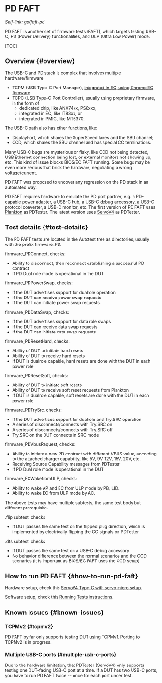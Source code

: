 # PD FAFT

_Self-link: [go/faft-pd](https://goto.google.com/faft-pd)_

PD FAFT is another set of firmware tests (FAFT), which targets testing USB-C,
PD (Power Delivery) functionalities, and ULP (Ultra Low Power) mode.

[TOC]

## Overview {#overview}

The USB-C and PD stack is complex that involves multiple hardware/firmware:

*   TCPM (USB Type-C Port Manager),
    [integrated in EC, using Chrome EC firmware](https://chromium.googlesource.com/chromiumos/platform/ec/+/main/docs/usb-c.md)
*   TCPC (USB Type-C Port Controller), usually using proprietary firmware, in
    the form of
    *   dedicated chip, like ANX74xx, PS8xxx,
    *   integrated in EC, like IT83xx, or
    *   integrated in PMIC, like MT6370.

The USB-C path also has other functions, like:

*   DisplayPort, which shares the SuperSpeed lanes and the SBU channel;
*   CCD, which shares the SBU channel and has special CC terminations.

Many USB-C bugs are mysterious or flaky, like CCD not being detected, USB
Ethernet connection being lost, or external monitors not showing up, etc. This
kind of issue blocks BIOS/EC FAFT running. Some bugs may be even more serious
that brick the hardware, negotiating a wrong voltage/current.

PD FAFT was proposed to uncover any regression on the PD stack in an automated
way.

PD FAFT requires hardware to emulate the PD port partner, e.g. a PD-capable
power adapter, a USB-C hub, a USB-C debug accessory, a USB-C protocol converter,
a USB-C monitor, etc. The first version of PD FAFT uses
[Plankton](https://www.chromium.org/chromium-os/plankton) as PDTester. The
latest version uses
[ServoV4](https://chromium.googlesource.com/chromiumos/third_party/hdctools/+/main/docs/servo_v4.md)
as PDTester.

## Test details {#test-details}

The PD FAFT tests are located in the Autotest tree as directories, usually with
the prefix firmware\_PD.

firmware\_PDConnect, checks:

*   Ability to disconnect, then reconnect establishing a successful PD contract
*   If PD Dual role mode is operational in the DUT

firmware\_PDPowerSwap, checks:

*   If the DUT advertises support for dualrole operation
*   If the DUT can receive power swap requests
*   If the DUT can initiate power swap requests

firmware\_PDDataSwap, checks:

*   If the DUT advertises support for data role swaps
*   If the DUT can receive data swap requests
*   If the DUT can initiate data swap requests

firmware\_PDResetHard, checks:

*   Ability of DUT to initiate hard resets
*   Ability of DUT to receive hard resets
*   If DUT is dualrole capable, hard resets are done with the DUT in each power
    role

firmware\_PDResetSoft, checks:

*   Ability of DUT to initiate soft resets
*   Ability of DUT to receive soft reset requests from Plankton
*   If DUT is dualrole capable, soft resets are done with the DUT in each power
    role

firmware\_PDTrySrc, checks:

*   If the DUT advertises support for dualrole and Try.SRC operation
*   A series of disconnects/connects with Try.SRC on
*   A series of disconnects/connects with Try.SRC off
*   Try.SRC on the DUT connects in SRC mode

firmware\_PDVbusRequest, checks:

*   Ability to initiate a new PD contract with different VBUS value, according
    to the attached charger capability, like 5V, 9V, 12V, 15V, 20V, etc.
*   Receiving Source Capability messages from PDTester
*   If PD Dual role mode is operational in the DUT

firmware\_ECWakefromULP, checks:

*   Ability to wake AP and EC from ULP mode by PB, LID.
*   Ability to wake EC from ULP mode by AC.

The above tests may have multiple subtests, the same test body but different
prerequisite.

.flip subtest, checks

*   If DUT passes the same test on the flipped plug direction, which is
    implemented by electrically flipping the CC signals on PDTester

.dts subtest, checks

*   If DUT passes the same test on a USB-C debug accessory
*   No behavior difference between the normal scenarios and the CCD scenarios
    (it is important as BIOS/EC FAFT uses the CCD setup)

## How to run PD FAFT {#how-to-run-pd-faft}

Hardware setup, check this
[ServoV4 Type-C with servo micro setup](https://chromium.googlesource.com/chromiumos/third_party/autotest/+/refs/heads/main/docs/faft-how-to-run-doc.md#servov4-typec-micro).

Software setup, check this
[Running Tests instructions](https://chromium.googlesource.com/chromiumos/third_party/autotest/+/refs/heads/main/docs/faft-how-to-run-doc.md#faft-running-tests).

## Known issues {#known-issues}

### TCPMv2 {#tcpmv2}

PD FAFT by far only supports testing DUT using TCPMv1. Porting to TCPMv2 is in
progress.

### Multiple USB-C ports {#multiple-usb-c-ports}

Due to the hardware limitation, that PDTester (ServoV4) only supports testing
one DUT-facing USB-C port at a time. If a DUT has two USB-C ports, you have to
run PD FAFT twice -- once for each port under test.
